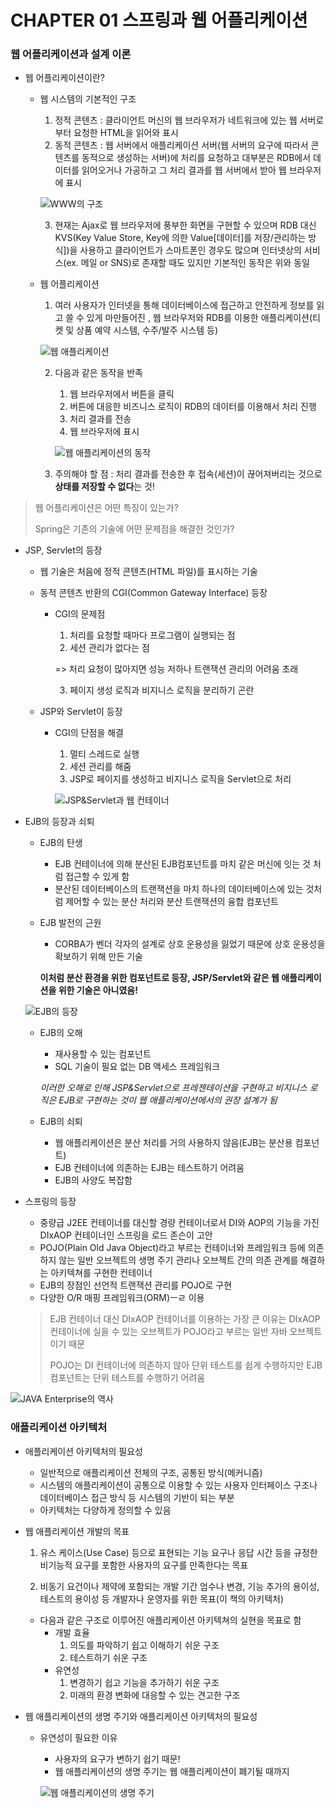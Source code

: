# CHAPTER 01 스프링과 웹 어플리케이션

### 웹 어플리케이션과 설계 이론

- 웹 어플리케이션이란?

  - 웹 시스템의 기본적인 구조

    1. 정적 콘텐츠 : 클라이언트 머신의 웹 브라우저가 네트워크에 있는 웹 서버로부터 요청한 HTML을 읽어와 표시
    2. 동적 콘텐츠 : 웹 서버에서 애플리케이션 서버(웹 서버의 요구에 따라서 콘텐츠를 동적으로 생성하는 서버)에 처리를 요청하고 대부분은 RDB에서 데이터를 읽어오거나 가공하고 그 처리 결과를 웹 서버에서 받아 웹 브라우저에 표시

    ![WWW의 구조]()

    3. 현재는 Ajax로 웹 브라우저에 풍부한 화면을 구현할 수 있으며 RDB 대신 KVS(Key Value Store, Key에 의한 Value[데이터]를 저장/관리하는 방식])을 사용하고 클라이언트가 스마트폰인 경우도 많으며 인터넷상의 서비스(ex. 메일 or SNS)로 존재할 때도 있지만 기본적인 동작은 위와 동일

  - 웹 어플리케이션

    1. 여러 사용자가 인터넷을 통해 데이터베이스에 접근하고 안전하게 정보를 읽고 쓸 수 있게 마만들어진 , 웹 브라우저와 RDB를 이용한 애플리케이션(티켓 및 상품 예약 시스템, 수주/발주 시스템 등)

    ![웹 애플리케이션]()

    2. 다음과 같은 동작을 반족
       1. 웹 브라우저에서 버튼을 클릭
       2. 버튼에 대응한 비즈니스 로직이 RDB의 데이터를 이용해서 처리 진행
       3. 처리 결과를 전송
       4. 웹 브라우저에 표시

       ![웹 애플리케이션의 동작]()

    3. 주의해야 할 점 : 처리 결과를 전송한 후 접속(세션)이 끊어져버리는 것으로 **상태를 저장할 수 없다**는 것!




> 웹 어플리케이션은 어떤 특징이 있는가?
>
> Spring은 기존의 기술에 어떤 문제점을 해결한 것인가?



- JSP, Servlet의 등장

  - 웹 기술은 처음에 정적 콘텐츠(HTML 파일)를 표시하는 기술

  - 동적 콘텐츠 반환의 CGI(Common Gateway Interface) 등장

    - CGI의 문제점

      1. 처리를 요청할 때마다 프로그램이 실행되는 점
      2. 세션 관리가 없다는 점

      => 처리 요청이 많아지면 성능 저하나 트랜잭션 관리의 어려움 초래

      3. 페이지 생성 로직과 비지니스 로직을 분리하기 곤란

  - JSP와 Servlet이 등장

    - CGI의 단점을 해결

      1. 멀티 스레드로 실행
      2. 세션 관리를 해줌
      3.  JSP로 페이지를 생성하고 비지니스 로직을 Servlet으로 처리

      ![JSP&Servlet과 웹 컨테이너]()

- EJB의 등장과 쇠퇴

  - EJB의 탄생

    - EJB 컨테이너에 의해 분산된 EJB컴포넌트를 마치 같은 머신에 잇는 것 처럼 접근할 수 있게 함
    - 분산된 데이터베이스의 트랜잭션을 마치 하나의 데이터베이스에 있는 것처럼 제어할 수 있는 분산 처리와 분산 트랜잭션의 융합 컴포넌트

  - EJB 발전의 근원

    - CORBA가 벤더 각자의 설계로 상호 운용성을 잃었기 때문에 상호 운용성을 확보하기 위해 만든 기술

    **이처럼  분산 환경을 위한 컴포넌트로 등장, JSP/Servlet와 같은 웹 애플리케이션을 위한 기술은 아니였음!**

  ![EJB의 등장]()

  - EJB의 오해

    - 재사용할 수 있는 컴포넌트
    - SQL 기술이 필요 없는 DB 액세스 프레임워크

    *이러한 오해로 인해 JSP&Servlet으로 프레젠테이션을 구현하고 비지니스 로직은 EJB로 구현하는 것이 웹 애플리케이션에서의 권장 설계가 됨*

  - EJB의 쇠퇴

    - 웹 애플리케이션은 분산 처리를 거의 사용하지 않음(EJB는 분산용 컴포넌트)
    - EJB 컨테이너에 의존하는 EJB는 테스트하기 어려움
    - EJB의 사양도 복잡함

- 스프링의 등장

  - 중량급 J2EE 컨테이너를 대신할 경량 컨테이너로서 DI와 AOP의 기능을 가진 DIxAOP 컨테이너인 스프링을 로드 존슨이 고안
  - POJO(Plain Old Java Object)라고 부르는 컨테이너와 프레임워크 등에 의존하지 않는 일반 오브젝트의 생명 주기 관리나 오브젝트 간의 의존 관계를 해결하는 아키텍쳐를 구현한 컨테이너
  - EJB의 장점인 선언적 트랜잭션 관리를 POJO로 구현
  - 다양한 O/R 매핑 프레임워크(ORM)ㅡㄹ 이용

  >  EJB 컨테이너 대신 DIxAOP 컨테이너를 이용하는 가장 큰 이유는 DIxAOP 컨테이너에 실을 수 있는 오브젝트가 POJO라고 부르는 일반 자바 오브젝트이기 때문
  >
  >  POJO는 DI 컨테이너에 의존하지 않아 단위 테스트를 쉽게 수행하지만 EJB 컴포넌트는 단위 테스트를 수행하기 어려움

![JAVA Enterprise의 역사]()



### 애플리케이션 아키텍처

- 애플리케이션 아키텍처의 필요성

  - 일반적으로 애플리케이션 전체의 구조, 공통된 방식(메커니즘)
  - 시스템의 애플리케이션이 공통으로 이용할 수 있는 사용자 인터페이스 구조나 데이터베이스 접근 방식 등 시스템의 기반이 되는 부분
  - 아키텍처는 다양하게 정의할 수 있음

- 웹 애플리케이션 개발의 목표

  1. 유스 케이스(Use Case) 등으로 표현되는 기능 요구나 응답 시간 등을 규정한 비기능적 요구를 포함한 사용자의 요구를 만족한다는 목표

  2. 비동기 요건이나 제약에 포함되는 개발 기간 엄수나 변경, 기능 추가의 용이성, 테스트의 용이성 등 개발자나 운영자를 위한 목표(이 책의 아키텍처)

  - 다음과 같은 구조로 이루어진 애플리케이션 아키텍쳐의 실현을 목표로 함
    - 개발 효율
      1. 의도를 파악하기 쉽고 이해하기 쉬운 구조
      2. 테스트하기 쉬운 구조
    - 유연성
      1. 변경하기 쉽고 기능을 추가하기 쉬운 구조
      2. 미래의 환경 변화에 대응할 수 있는 견고한 구조

- 웹 애플리케이션의 생명 주기와 애플리케이션 아키텍처의 필요성

  - 유연성이 필요한 이유

    - 사용자의 요구가 변하기 쉽기 때문!
    - 웹 애플리케이션의 생명 주기는 웹 애플리케이션이 폐기될 때까지

    ![웹 애플리케이션의 생명 주기]()
